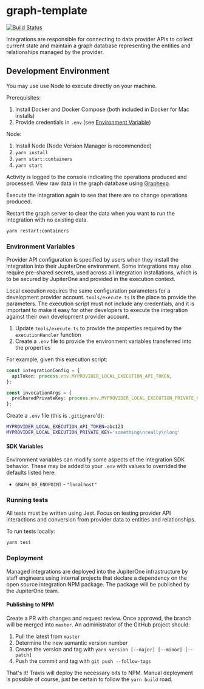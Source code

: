 # graph-template

[![Build Status](https://travis-ci.org/JupiterOne/graph-template.svg?branch=master)](https://travis-ci.org/JupiterOne/graph-template)

Integrations are responsible for connecting to data provider APIs to collect
current state and maintain a graph database representing the entities and
relationships managed by the provider.

## Development Environment

You may use use Node to execute directly on your machine.

Prerequisites:

1.  Install Docker and Docker Compose (both included in Docker for Mac installs)
1.  Provide credentials in `.env` (see
    [Environment Variable](#environment-variables))

Node:

1.  Install Node (Node Version Manager is recommended)
1.  `yarn install`
1.  `yarn start:containers`
1.  `yarn start`

Activity is logged to the console indicating the operations produced and
processed. View raw data in the graph database using
[Graphexp](https://github.com/bricaud/graphexp).

Execute the integration again to see that there are no change operations
produced.

Restart the graph server to clear the data when you want to run the integration
with no existing data.

```sh
yarn restart:containers
```

### Environment Variables

Provider API configuration is specified by users when they install the
integration into their JupiterOne environment. Some integrations may also
require pre-shared secrets, used across all integration installations, which is
to be secured by JupiterOne and provided in the execution context.

Local execution requires the same configuration parameters for a development
provider account. `tools/execute.ts` is the place to provide the parameters. The
execution script must not include any credentials, and it is important to make
it easy for other developers to execute the integration against their own
development provider account.

1. Update `tools/execute.ts` to provide the properties required by the
   `executionHandler` function
1. Create a `.env` file to provide the environment variables transferred into
   the properties

For example, given this execution script:

```typescript
const integrationConfig = {
  apiToken: process.env.MYPROVIDER_LOCAL_EXECUTION_API_TOKEN,
};

const invocationArgs = {
  preSharedPrivateKey: process.env.MYPROVIDER_LOCAL_EXECUTION_PRIVATE_KEY,
};
```

Create a `.env` file (this is `.gitignore`'d):

```sh
MYPROVIDER_LOCAL_EXECUTION_API_TOKEN=abc123
MYPROVIDER_LOCAL_EXECUTION_PRIVATE_KEY='something\nreally\nlong'
```

#### SDK Variables

Environment variables can modify some aspects of the integration SDK behavior.
These may be added to your `.env` with values to overrided the defaults listed
here.

- `GRAPH_DB_ENDPOINT` - `"localhost"`

### Running tests

All tests must be written using Jest. Focus on testing provider API interactions
and conversion from provider data to entities and relationships.

To run tests locally:

```sh
yarn test
```

### Deployment

Managed integrations are deployed into the JupiterOne infrastructure by staff
engineers using internal projects that declare a dependency on the open source
integration NPM package. The package will be published by the JupiterOne team.

#### Publishing to NPM

Create a PR with changes and request review. Once approved, the branch will be
merged into `master`. An administrator of the GitHub project should:

1. Pull the latest from `master`
1. Determine the new semantic version number
1. Create the version and tag with `yarn version [--major] [--minor] [--patch]`
1. Push the commit and tag with `git push --follow-tags`

That's it! Travis will deploy the necessary bits to NPM. Manual deployment is
possible of course, just be certain to follow the `yarn build` road.
